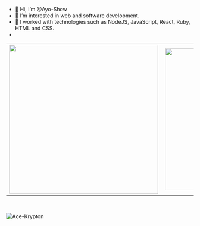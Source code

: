 - 👋 Hi, I’m @Ayo-Show
- 👀 I’m interested in web and software development.
- 🌱 I worked with technologies such as NodeJS, JavaScript, React, Ruby, HTML and CSS.
- 


<!---
Ayo-Show/Ayo-Show is a ✨ special ✨ repository because its `README.md` (this file) appears on your GitHub profile.
You can click the Preview link to take a look at your changes.
--->
<center>
  <table>
  <tr>
      <td><img width="400px" align="left" src="https://github-readme-stats.vercel.app/api?username=Ayo-Show&count_private=true&theme=gotham&show_icons=true" /></td>
      <td><img width="380px" align="left" src="https://github-readme-stats.vercel.app/api/top-langs/?username=Ayo-Show&layout=compact&theme=gotham&langs_count=10" /></td>
  </tr>
  </table>
</center>

<br />

<p><img align="center" src="https://github-readme-streak-stats.herokuapp.com/?user=Ayo-Show&theme=gotham" alt="Ace-Krypton" /></p>
